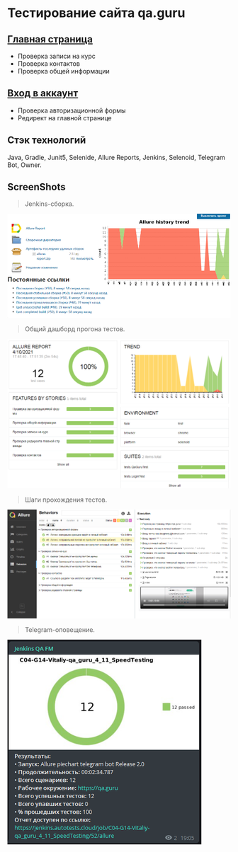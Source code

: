 Тестирование сайта qa.guru
=============
[Главная страница](https://github.com/Gorbatenko/qa_guru_4_home_11/blob/master/src/test/java/tests/QaGuruTest.java)
-------------
- Проверка записи на курс
- Проверка контактов
- Проверка общей информации

[Вход в аккаунт](https://github.com/Gorbatenko/qa_guru_4_home_11/blob/master/src/test/java/tests/LoginTest.java)
-------------
- Проверка авторизационной формы
- Редирект на главной странице

Стэк технологий
-------------
Java, Gradle, Junit5, Selenide, Allure Reports, Jenkins, Selenoid, Telegram Bot, Owner.

ScreenShots
-------------

> Jenkins-сборка.

![](src/test/resources/readme/jenkins.png)

> Общий дашборд прогона тестов.

![](src/test/resources/readme/allure.png)

> Шаги прохождения тестов.

![](src/test/resources/readme/steps.png)

> Telegram-оповещение.

![](src/test/resources/readme/telegram.png)

